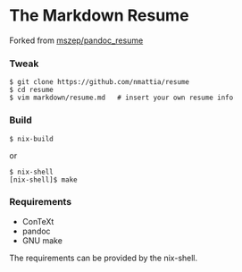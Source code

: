 # The Markdown Resume

Forked from [mszep/pandoc_resume](https://github.com/mszep/pandoc_resume)

### Tweak

``` shell
$ git clone https://github.com/nmattia/resume
$ cd resume
$ vim markdown/resume.md   # insert your own resume info
```

### Build

``` shell
$ nix-build
```

or

``` shell
$ nix-shell
[nix-shell]$ make
```

### Requirements

 * ConTeXt
 * pandoc
 * GNU make

The requirements can be provided by the nix-shell.
